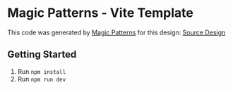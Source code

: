 # Magic Patterns - Vite Template

This code was generated by [Magic Patterns](https://magicpatterns.com) for this design: [Source Design](https://www.magicpatterns.com/c/vsyyeu834oguaurrjcb2q4)

## Getting Started

1. Run `npm install`
2. Run `npm run dev`
